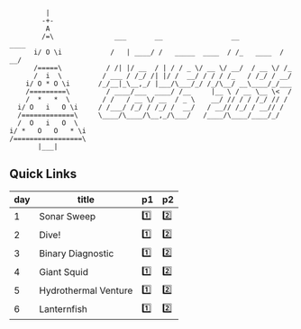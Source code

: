 ```
         |
        -+-
         A
        /=\               ___       __                 __           ____
      i/ O \i            /   | ____/ /   _____  ____  / /_   ____  / __/
      /=====\           / /| |/ __  / | / / _ \/ __ \/ __/  / __ \/ /_
      /  i  \          / ___ / /_/ /| |/ /  __/ / / / /_   / /_/ / __/
    i/ O * O \i       /_/__|_\__,_/ |___/\___/_/ /_/\__/ __\____/_/___
    /=========\         / ____/___  ____/ /__     |__ \ / __ \__ \<  /
    /  *   *  \        / /   / __ \/ __  / _ \    __/ // / / /_/ // /
  i/ O   i   O \i     / /___/ /_/ / /_/ /  __/   / __// /_/ / __// /
  /=============\     \____/\____/\__,_/\___/   /____/\____/____/_/
  /  O   i   O  \
i/ *   O   O   * \i
/=================\
       |___|
```

## Quick Links

| day | title | p1 | p2 |
| --- | --- | --- | --- |
| 1   | Sonar Sweep             | [1️⃣](day-01/1.litcoffee)         | [2️⃣](day-01/2.litcoffee)         |
| 2   | Dive!                   | [1️⃣](day-02/1.litcoffee)         | [2️⃣](day-02/2.litcoffee)         |
| 3   | Binary Diagnostic       | [1️⃣](day-03/1.litcoffee)         | [2️⃣](day-03/2.litcoffee)         |
| 4   | Giant Squid             | [1️⃣](day-04/1.litcoffee)         | [2️⃣](day-04/2.litcoffee)         |
| 5   | Hydrothermal Venture    | [1️⃣](day-05/1.litcoffee)         | [2️⃣](day-05/2.litcoffee)         |
| 6   | Lanternfish             | [1️⃣](day-06/1.litcoffee)         | [2️⃣](day-06/2.litcoffee)         |
